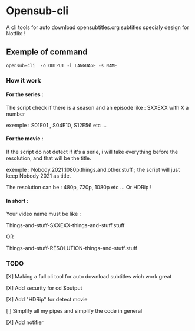 # Opensub-cli
A cli tools for auto download opensubtitles.org subtitles specialy design for Notflix ! 


## Exemple of command ##

``` opensub-cli  -o OUTPUT -l LANGUAGE -s NAME   ```

### How it work 

#### For the series : ####
  The script check if there is a season and an episode like : SXXEXX with X a number
  
  exemple : S01E01 , S04E10, S12E56 etc ...
  
#### For the movie : ####
  If the script do not detect if it's a serie, i will take everything before the resolution, and that will be the title.
  
  exemple : Nobody.2021.1080p.things.and.other.stuff ; the script will just keep Nobody 2021 as title.
  
  The resolution can be : 480p, 720p, 1080p etc ... Or HDRip ! 
  
 #### In short : ####
   Your video name must be like :
   
   Things-and-stuff-SXXEXX-things-and-stuff.stuff
   
   OR 
   
   Things-and-stuff-RESOLUTION-things-and-stuff.stuff
 
 
### TODO 

[X] Making a full cli tool for auto download subtitles wich work great 

[X] Add security for cd $output 

[X] Add "HDRip" for detect movie

[ ] Simplify all my pipes and simplify the code in general  

[X] Add notifier

